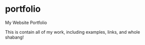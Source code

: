 # portfolio
My Website Portfolio

This is contain all of my work, including examples, links, and whole shabang!
